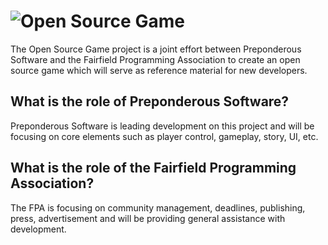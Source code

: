 # ![Open Source Game](https://raw.githubusercontent.com/Preponderous-Software/osg-project/master/.media/banner.svg)
The Open Source Game project is a joint effort between Preponderous Software and the Fairfield Programming Association to create an open source game which will serve as reference material for new developers.

## What is the role of Preponderous Software?
Preponderous Software is leading development on this project and will be focusing on core elements such as player control, gameplay, story, UI, etc.

## What is the role of the Fairfield Programming Association?
The FPA is focusing on community management, deadlines, publishing, press, advertisement and will be providing general assistance with development.
